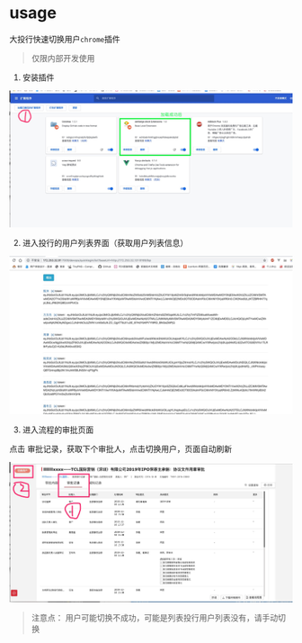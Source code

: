# usage

大投行快速切换用户`chrome`插件

> 仅限内部开发使用

1. 安装插件

![](./screenshot/install.jpg)

2. 进入投行的用户列表界面（获取用户列表信息）

![](./screenshot/list.jpg)

3. 进入流程的审批页面

点击 审批记录，获取下个审批人，点击切换用户，页面自动刷新

![](./screenshot/change.jpg)

> 注意点： 用户可能切换不成功，可能是列表投行用户列表没有，请手动切换
